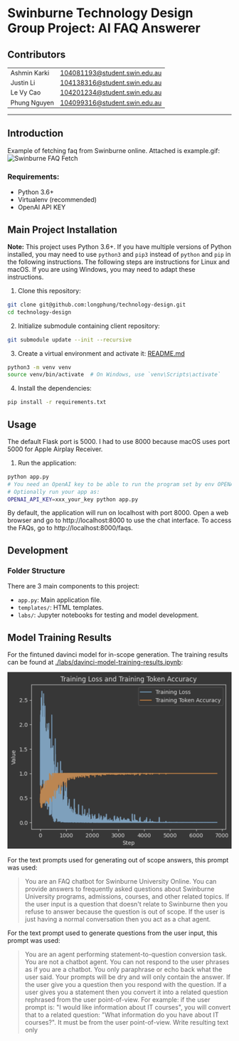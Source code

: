 # Swinburne Technology Design Group Project: AI FAQ Answerer

## Contributors
|              |                               |
|--------------|-------------------------------|
| Ashmin Karki | 104081193@student.swin.edu.au |
| Justin Li    | 104138316@student.swin.edu.au |
| Le Vy Cao    | 104201234@student.swin.edu.au |
| Phung Nguyen | 104099316@student.swin.edu.au |
___

## Introduction
Example of fetching faq from Swinburne online.
Attached is example.gif: ![Swinburne FAQ Fetch](./example.gif "Swinburne FAQ Fetch")

### Requirements:
- Python 3.6+
- Virtualenv (recommended)
- OpenAI API KEY

## Main Project Installation
**Note:** This project uses Python 3.6+. If you have multiple versions of Python installed, you may need to use `python3` and `pip3` instead of `python` and `pip` in the following instructions.
The following steps are instructions for Linux and macOS. If you are using Windows, you may need to adapt these instructions.

1. Clone this repository:

```bash
git clone git@github.com:longphung/technology-design.git
cd technology-design
```

2. Initialize submodule containing client repository:

```bash
git submodule update --init --recursive
```

3. Create a virtual environment and activate it:
[README.md](README.md)
```bash
python3 -m venv venv
source venv/bin/activate  # On Windows, use `venv\Scripts\activate`
```

4. Install the dependencies:

```bash
pip install -r requirements.txt
```

## Usage
The default Flask port is 5000. I had to use 8000 because macOS uses port 5000 for Apple Airplay Receiver.

1. Run the application:

```bash
python app.py
# You need an OpenAI key to be able to run the program set by env OPENAI_API_KEY
# Optionally run your app as:
OPENAI_API_KEY=xxx_your_key python app.py
```

By default, the application will run on localhost with port 8000.
Open a web browser and go to http://localhost:8000 to use the chat interface.
To access the FAQs, go to http://localhost:8000/faqs.

## Development
### Folder Structure
There are 3 main components to this project:
- `app.py`: Main application file.
- `templates/`: HTML templates.
- `labs/`: Jupyter notebooks for testing and model development.

## Model Training Results

For the fintuned davinci model for in-scope generation.
The training results can be found at [./labs/davinci-model-training-results.ipynb](./labs/davinci-model-training-results.ipynb):

![Davinci Model Training Results](./davinci-training-results.png "Davinci Model Training Results")

For the text prompts used for generating out of scope answers, this prompt was used:

> You are an FAQ chatbot for Swinburne University Online. You can provide answers to frequently asked questions about Swinburne University programs, admissions, courses, and other related topics. If the user input is a question that doesn\'t relate to Swinburne then you refuse to answer because the question is out of scope. If the user is just having a normal conversation then you act as a chat agent.

For the text prompt used to generate questions from the user input, this prompt was used:

> You are an agent performing statement-to-question conversion task. You are not a chatbot agent. You can not respond to the user phrases as if you are a chatbot. You only paraphrase or echo back what the user said. Your prompts will be dry and will only contain the answer. If the user give you a question then you respond with the question. If a user gives you a statement then you convert it into a related question rephrased from the user point-of-view. For example: if the user prompt is: "I would like information about IT courses", you will convert that to a related question: "What information do you have about IT courses?". It must be from the user point-of-view. Write resulting text only
